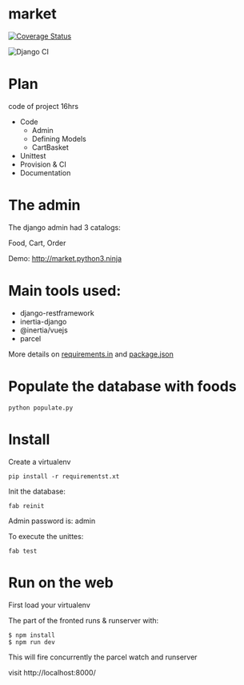 # market

[![Coverage Status](https://coveralls.io/repos/github/zodman/market/badge.svg?branch=master)](https://coveralls.io/github/zodman/market?branch=master)

![Django CI](https://github.com/zodman/market/workflows/Django%20CI/badge.svg?branch=master)


# Plan

code of project 16hrs

* Code
    * Admin
    * Defining Models
    * CartBasket
* Unittest
* Provision & CI
* Documentation


# The admin

The django admin had 3 catalogs:

Food, Cart, Order

Demo: http://market.python3.ninja


# Main tools used:

* django-restframework
* inertia-django
* @inertia/vuejs
* parcel
  
More details on [requirements.in](requirements.in) and
[package.json](package.json)


# Populate the database with foods

`python populate.py`

# Install
Create a virtualenv

`pip install -r requirementst.xt`

Init the database:

`fab reinit`

Admin password is: admin 

To execute the unittes:

`fab test`

# Run on the web

First load your virtualenv

The part of the fronted runs & runserver with:

```
$ npm install
$ npm run dev
```
This will fire concurrently the parcel watch and runserver 


visit http://localhost:8000/


